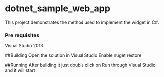 # dotnet_sample_web_app
This project demonstrates the  method used to implement the widget in C#.

### Pre requisites

Visual Studio 2013 


##Building
Open the solution in Visual Studio 
Enable nuget restore 

##Running
After building it just double click on Run through Visual Studio and it will start 